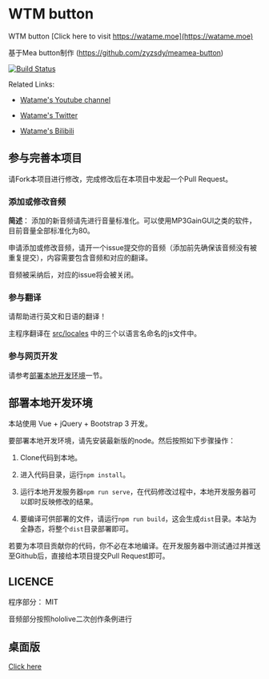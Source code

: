 # WTM button

WTM button [Click here to visit https://watame.moe](https://watame.moe)

基于Mea button制作 (https://github.com/zyzsdy/meamea-button)

[![Build Status](https://travis-ci.org/zangxx66/wtm-button.svg?branch=master)](https://github.com/zangxx66/wtm-button)

Related Links:

* [Watame's Youtube channel](https://t.co/gE06SdvpNX?amp=1)

* [Watame's Twitter](https://twitter.com/tsunomakiwatame)

* [Watame's Bilibili](https://space.bilibili.com/491474050)

## 参与完善本项目

请Fork本项目进行修改，完成修改后在本项目中发起一个Pull Request。

### 添加或修改音频

**简述**： 添加的新音频请先进行音量标准化。可以使用MP3GainGUI之类的软件，目前音量全部标准化为80。

申请添加或修改音频，请开一个issue提交你的音频（添加前先确保该音频没有被重复提交），内容需要包含音频和对应的翻译。

音频被采纳后，对应的issue将会被关闭。

### 参与翻译

请帮助进行英文和日语的翻译！

主程序翻译在 [src/locales](src/locales) 中的三个以语言名命名的js文件中。

### 参与网页开发

请参考[部署本地开发环境](#部署本地开发环境)一节。

## 部署本地开发环境

本站使用 Vue + jQuery + Bootstrap 3 开发。

要部署本地开发环境，请先安装最新版的node。然后按照如下步骤操作：

1. Clone代码到本地。

2. 进入代码目录，运行`npm install`。

3. 运行本地开发服务器`npm run serve`，在代码修改过程中，本地开发服务器可以即时反映修改的结果。

4. 要编译可供部署的文件，请运行`npm run build`，这会生成`dist`目录。本站为全静态，将整个`dist`目录部署即可。

若要为本项目贡献你的代码，你不必在本地编译。在开发服务器中测试通过并推送至Github后，直接给本项目提交Pull Request即可。

## LICENCE

程序部分： MIT

音频部分按照hololive二次创作条例进行

## 桌面版

[Click here](https://github.com/zangxx66/wtm-button-desktop/releases)
